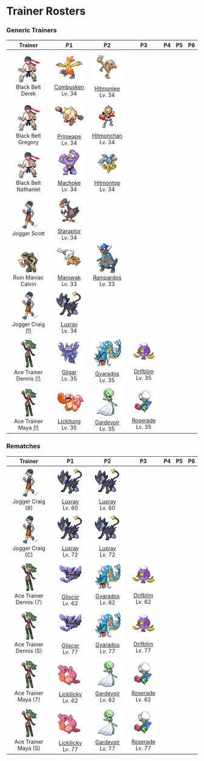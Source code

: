 # Trainer Rosters

### Generic Trainers

| Trainer | P1 | P2 | P3 | P4 | P5 | P6 |
|:-------:|:--:|:--:|:--:|:--:|:--:|:--:|
| ![Black Belt Derek](../../assets/trainers/black_belt.png "Black Belt Derek")<br>Black Belt Derek | ![Combusken](../../assets/sprites/combusken/front.gif "Combusken")<br>[Combusken](../../pokemon/combusken.md/)<br>Lv. 34 | ![Hitmonlee](../../assets/sprites/hitmonlee/front.gif "Hitmonlee")<br>[Hitmonlee](../../pokemon/hitmonlee.md/)<br>Lv. 34 |
| ![Black Belt Gregory](../../assets/trainers/black_belt.png "Black Belt Gregory")<br>Black Belt Gregory | ![Primeape](../../assets/sprites/primeape/front.gif "Primeape")<br>[Primeape](../../pokemon/primeape.md/)<br>Lv. 34 | ![Hitmonchan](../../assets/sprites/hitmonchan/front.gif "Hitmonchan")<br>[Hitmonchan](../../pokemon/hitmonchan.md/)<br>Lv. 34 |
| ![Black Belt Nathaniel](../../assets/trainers/black_belt.png "Black Belt Nathaniel")<br>Black Belt Nathaniel | ![Machoke](../../assets/sprites/machoke/front.gif "Machoke")<br>[Machoke](../../pokemon/machoke.md/)<br>Lv. 34 | ![Hitmontop](../../assets/sprites/hitmontop/front.gif "Hitmontop")<br>[Hitmontop](../../pokemon/hitmontop.md/)<br>Lv. 34 |
| ![Jogger Scott](../../assets/trainers/jogger.png "Jogger Scott")<br>Jogger Scott | ![Staraptor](../../assets/sprites/staraptor/front.gif "Staraptor")<br>[Staraptor](../../pokemon/staraptor.md/)<br>Lv. 34 |
| ![Ruin Maniac Calvin](../../assets/trainers/ruin_maniac.png "Ruin Maniac Calvin")<br>Ruin Maniac Calvin | ![Marowak](../../assets/sprites/marowak/front.gif "Marowak")<br>[Marowak](../../pokemon/marowak.md/)<br>Lv. 33 | ![Rampardos](../../assets/sprites/rampardos/front.gif "Rampardos")<br>[Rampardos](../../pokemon/rampardos.md/)<br>Lv. 33 |
| ![Jogger Craig [(!)](#rematches)](../../assets/trainers/jogger.png "Jogger Craig [(!)](#rematches)")<br>Jogger Craig [(!)](#rematches) | ![Luxray](../../assets/sprites/luxray/front.gif "Luxray")<br>[Luxray](../../pokemon/luxray.md/)<br>Lv. 34 |
| ![Ace Trainer Dennis [(!)](#rematches)](../../assets/trainers/ace_trainer.png "Ace Trainer Dennis [(!)](#rematches)")<br>Ace Trainer Dennis [(!)](#rematches) | ![Gligar](../../assets/sprites/gligar/front.gif "Gligar")<br>[Gligar](../../pokemon/gligar.md/)<br>Lv. 35 | ![Gyarados](../../assets/sprites/gyarados/front.gif "Gyarados")<br>[Gyarados](../../pokemon/gyarados.md/)<br>Lv. 35 | ![Drifblim](../../assets/sprites/drifblim/front.gif "Drifblim")<br>[Drifblim](../../pokemon/drifblim.md/)<br>Lv. 35 |
| ![Ace Trainer Maya [(!)](#rematches)](../../assets/trainers/ace_trainer.png "Ace Trainer Maya [(!)](#rematches)")<br>Ace Trainer Maya [(!)](#rematches) | ![Lickitung](../../assets/sprites/lickitung/front.gif "Lickitung")<br>[Lickitung](../../pokemon/lickitung.md/)<br>Lv. 35 | ![Gardevoir](../../assets/sprites/gardevoir/front.gif "Gardevoir")<br>[Gardevoir](../../pokemon/gardevoir.md/)<br>Lv. 35 | ![Roserade](../../assets/sprites/roserade/front.gif "Roserade")<br>[Roserade](../../pokemon/roserade.md/)<br>Lv. 35 |


### Rematches

| Trainer | P1 | P2 | P3 | P4 | P5 | P6 |
|:-------:|:--:|:--:|:--:|:--:|:--:|:--:|
| ![Jogger Craig (8)](../../assets/trainers/jogger.png "Jogger Craig (8)")<br>Jogger Craig (8) | ![Luxray](../../assets/sprites/luxray/front.gif "Luxray")<br>[Luxray](../../pokemon/luxray.md/)<br>Lv. 60 | ![Luxray](../../assets/sprites/luxray/front.gif "Luxray")<br>[Luxray](../../pokemon/luxray.md/)<br>Lv. 60 |
| ![Jogger Craig (C)](../../assets/trainers/jogger.png "Jogger Craig (C)")<br>Jogger Craig (C) | ![Luxray](../../assets/sprites/luxray/front.gif "Luxray")<br>[Luxray](../../pokemon/luxray.md/)<br>Lv. 72 | ![Luxray](../../assets/sprites/luxray/front.gif "Luxray")<br>[Luxray](../../pokemon/luxray.md/)<br>Lv. 72 |
| ![Ace Trainer Dennis (7)](../../assets/trainers/ace_trainer.png "Ace Trainer Dennis (7)")<br>Ace Trainer Dennis (7) | ![Gliscor](../../assets/sprites/gliscor/front.gif "Gliscor")<br>[Gliscor](../../pokemon/gliscor.md/)<br>Lv. 62 | ![Gyarados](../../assets/sprites/gyarados/front.gif "Gyarados")<br>[Gyarados](../../pokemon/gyarados.md/)<br>Lv. 62 | ![Drifblim](../../assets/sprites/drifblim/front.gif "Drifblim")<br>[Drifblim](../../pokemon/drifblim.md/)<br>Lv. 62 |
| ![Ace Trainer Dennis (S)](../../assets/trainers/ace_trainer.png "Ace Trainer Dennis (S)")<br>Ace Trainer Dennis (S) | ![Gliscor](../../assets/sprites/gliscor/front.gif "Gliscor")<br>[Gliscor](../../pokemon/gliscor.md/)<br>Lv. 77 | ![Gyarados](../../assets/sprites/gyarados/front.gif "Gyarados")<br>[Gyarados](../../pokemon/gyarados.md/)<br>Lv. 77 | ![Drifblim](../../assets/sprites/drifblim/front.gif "Drifblim")<br>[Drifblim](../../pokemon/drifblim.md/)<br>Lv. 77 |
| ![Ace Trainer Maya (7)](../../assets/trainers/ace_trainer.png "Ace Trainer Maya (7)")<br>Ace Trainer Maya (7) | ![Lickilicky](../../assets/sprites/lickilicky/front.gif "Lickilicky")<br>[Lickilicky](../../pokemon/lickilicky.md/)<br>Lv. 62 | ![Gardevoir](../../assets/sprites/gardevoir/front.gif "Gardevoir")<br>[Gardevoir](../../pokemon/gardevoir.md/)<br>Lv. 62 | ![Roserade](../../assets/sprites/roserade/front.gif "Roserade")<br>[Roserade](../../pokemon/roserade.md/)<br>Lv. 62 |
| ![Ace Trainer Maya (S)](../../assets/trainers/ace_trainer.png "Ace Trainer Maya (S)")<br>Ace Trainer Maya (S) | ![Lickilicky](../../assets/sprites/lickilicky/front.gif "Lickilicky")<br>[Lickilicky](../../pokemon/lickilicky.md/)<br>Lv. 77 | ![Gardevoir](../../assets/sprites/gardevoir/front.gif "Gardevoir")<br>[Gardevoir](../../pokemon/gardevoir.md/)<br>Lv. 77 | ![Roserade](../../assets/sprites/roserade/front.gif "Roserade")<br>[Roserade](../../pokemon/roserade.md/)<br>Lv. 77 |

